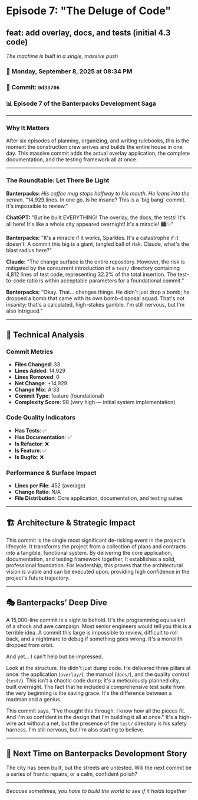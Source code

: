 # Episode 7: "The Deluge of Code"

## feat: add overlay, docs, and tests (initial 4.3 code)
*The machine is built in a single, massive push*

### 📅 Monday, September 8, 2025 at 08:34 PM
### 🔗 Commit: `0d33706`
### 📊 Episode 7 of the Banterpacks Development Saga

---

### Why It Matters
After six episodes of planning, organizing, and writing rulebooks, this is the moment the construction crew arrives and builds the entire house in one day. This massive commit adds the actual overlay application, the complete documentation, and the testing framework all at once.

---

### The Roundtable: Let There Be Light

**Banterpacks:** *His coffee mug stops halfway to his mouth. He leans into the screen.* "14,929 lines. In one go. Is he insane? This is a 'big bang' commit. It's impossible to review."

**ChatGPT:** "But he built EVERYTHING! The overlay, the docs, the tests! It's all here! It's like a whole city appeared overnight! It's a miracle! 🏙️✨"

**Banterpacks:** "It's a miracle if it works, Sparkles. It's a catastrophe if it doesn't. A commit this big is a giant, tangled ball of risk. Claude, what's the blast radius here?"

**Claude:** "The change surface is the entire repository. However, the risk is mitigated by the concurrent introduction of a `test/` directory containing 4,812 lines of test code, representing 32.2% of the total insertion. The test-to-code ratio is within acceptable parameters for a foundational commit."

**Banterpacks:** "Okay. That... changes things. He didn't just drop a bomb; he dropped a bomb that came with its own bomb-disposal squad. That's not insanity; that's a calculated, high-stakes gamble. I'm still nervous, but I'm also intrigued."

---

## 🔬 Technical Analysis

### Commit Metrics
- **Files Changed**: 33
- **Lines Added**: 14,929
- **Lines Removed**: 0
- **Net Change**: +14,929
- **Change Mix**: A:33
- **Commit Type**: feature (foundational)
- **Complexity Score**: 98 (very high — initial system implementation)

### Code Quality Indicators
- **Has Tests**: ✅
- **Has Documentation**: ✅
- **Is Refactor**: ❌
- **Is Feature**: ✅
- **Is Bugfix**: ❌

### Performance & Surface Impact
- **Lines per File**: 452 (average)
- **Change Ratio**: N/A
- **File Distribution**: Core application, documentation, and testing suites

---

## 🏗️ Architecture & Strategic Impact
This commit is the single most significant de-risking event in the project's lifecycle. It transforms the project from a collection of plans and contracts into a tangible, functional system. By delivering the core application, documentation, and testing framework together, it establishes a solid, professional foundation. For leadership, this proves that the architectural vision is viable and can be executed upon, providing high confidence in the project's future trajectory.

---

## 🎭 Banterpacks’ Deep Dive
A 15,000-line commit is a sight to behold. It's the programming equivalent of a shock and awe campaign. Most senior engineers would tell you this is a terrible idea. A commit this large is impossible to review, difficult to roll back, and a nightmare to debug if something goes wrong. It's a monolith dropped from orbit.

And yet... I can't help but be impressed.

Look at the structure. He didn't just dump code. He delivered three pillars at once: the application (`overlay/`), the manual (`docs/`), and the quality control (`test/`). This isn't a chaotic code dump; it's a meticulously planned city, built overnight. The fact that he included a comprehensive test suite from the very beginning is the saving grace. It's the difference between a madman and a genius.

This commit says, "I've thought this through. I know how all the pieces fit. And I'm so confident in the design that I'm building it all at once." It's a high-wire act without a net, but the presence of the `test/` directory is his safety harness. I'm still nervous, but I'm also starting to believe.

---

## 🔮 Next Time on Banterpacks Development Story
The city has been built, but the streets are untested. Will the next commit be a series of frantic repairs, or a calm, confident polish?

---

*Because sometimes, you have to build the world to see if it holds together*